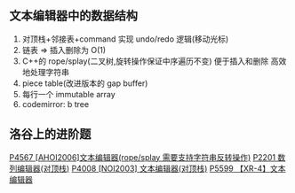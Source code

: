 ## 文本编辑器中的数据结构

1. 对顶栈+邻接表+command 实现 undo/redo 逻辑(移动光标)
2. 链表 => 插入删除为 O(1)
3. C++的 rope/splay(二叉树,旋转操作保证中序遍历不变) 便于插入和删除 高效地处理字符串
4. piece table(改进版本的 gap buffer)
5. 每行一个 immutable array
6. codemirror: b tree

## 洛谷上的进阶题

[P4567 [AHOI2006]文本编辑器(rope/splay 需要支持字符串反转操作)](https://www.luogu.com.cn/problem/P4567)
[P2201 数列编辑器(对顶栈)](https://www.luogu.com.cn/problem/P2201)
[P4008 [NOI2003] 文本编辑器(对顶栈)](https://www.luogu.com.cn/problem/P4008)
[P5599 【XR-4】文本编辑器](https://www.luogu.com.cn/problem/P5599)
